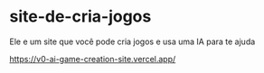 # site-de-cria-jogos
Ele e um site que você pode cria jogos e usa uma IA para te ajuda

https://v0-ai-game-creation-site.vercel.app/
